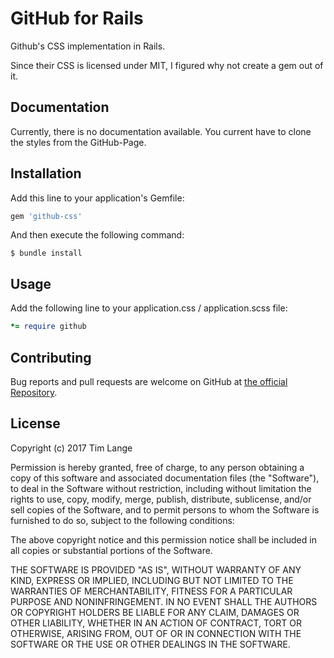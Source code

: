 # GitHub for Rails

Github's CSS implementation in Rails.

Since their CSS is licensed under MIT, I figured why not create a gem out of it.

## Documentation

Currently, there is no documentation available. You current have to clone the styles from the GitHub-Page.

## Installation

Add this line to your application's Gemfile:

```ruby
gem 'github-css'
```

And then execute the following command:

    $ bundle install

## Usage

Add the following line to your application.css / application.scss file:

```ruby
*= require github
```

## Contributing

Bug reports and pull requests are welcome on GitHub at [the official Repository](https://github.com/venarius/github-css).


## License

Copyright (c) 2017 Tim Lange

Permission is hereby granted, free of charge, to any person obtaining a copy of this software and associated documentation files (the "Software"), to deal in the Software without restriction, including without limitation the rights to use, copy, modify, merge, publish, distribute, sublicense, and/or sell copies of the Software, and to permit persons to whom the Software is furnished to do so, subject to the following conditions:

The above copyright notice and this permission notice shall be included in all copies or substantial portions of the Software.

THE SOFTWARE IS PROVIDED "AS IS", WITHOUT WARRANTY OF ANY KIND, EXPRESS OR IMPLIED, INCLUDING BUT NOT LIMITED TO THE WARRANTIES OF MERCHANTABILITY, FITNESS FOR A PARTICULAR PURPOSE AND NONINFRINGEMENT. IN NO EVENT SHALL THE AUTHORS OR COPYRIGHT HOLDERS BE LIABLE FOR ANY CLAIM, DAMAGES OR OTHER LIABILITY, WHETHER IN AN ACTION OF CONTRACT, TORT OR OTHERWISE, ARISING FROM, OUT OF OR IN CONNECTION WITH THE SOFTWARE OR THE USE OR OTHER DEALINGS IN THE SOFTWARE.